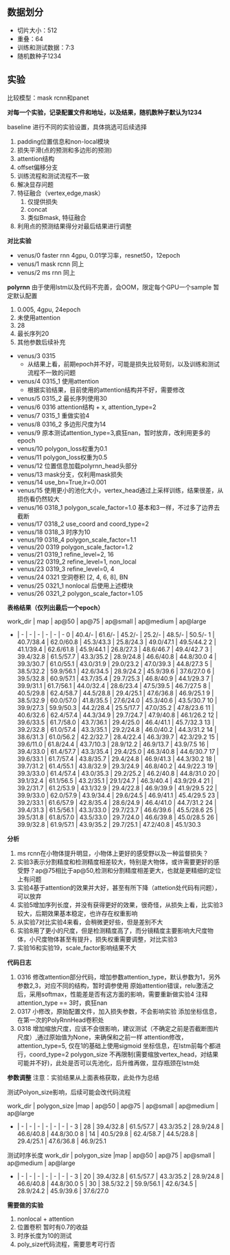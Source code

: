 ## 数据划分
- 切片大小：512
- 重叠：64
- 训练和测试数据：7:3
- 随机数种子1234

## 实验
比较模型：mask rcnn和panet

**对每一个实验，记录配置文件和地址，以及结果，随机数种子默认为1234**

baseline 进行不同的实验设置，具体挑选可后续选择

1. padding位置信息和non-local模块
2. 损失平滑(点的预测和多边形的预测)
3. attention结构
4. offset偏移分支
5. 训练流程和测试流程不一致
6. 解决显存问题
7. 特征融合（vertex,edge,mask）
    1. 仅提供损失
    2. concat
    3. 类似Bmask, 特征融合
8. 利用点的预测结果得分对最后结果进行调整

**对比实验**
- venus/0 faster rnn 4gpu, 0.01学习率，resnet50，12epoch
- venus/1 mask rcnn 同上
- venus/2 ms rnn 同上

**polyrnn**
由于使用lstm以及代码不完善，会OOM，限定每个GPU一个sample
暂定默认配置
1. 0.005, 4gpu, 24epoch
2. 未使用attention
3. 28
4. 最长序列20
5. 其他参数后续补充

- venus/3 0315
    - 从结果上看，前期epoch并不好，可能是损失比较苛刻，以及训练和测试流程不一致的问题
- venus/4 0315_1 使用attention
    - 根据实验结果，目前使用的attention结构并不好，需要修改
- venus/5 0315_2 最长序列使用30
- venus/6 0316 attention结构 + x, attention_type=2
- venus/7 0315_1 重做实验4
- venus/8 0316_2 多边形尺度为14
- venus/9 原本测试attention_type=3,疯狂nan，暂时放弃，改利用更多的epoch
- venus/10 polygon_loss权重为0.1
- venus/11 polygon_loss权重为0.5
- venus/12 位置信息加载polyrnn_head头部分
- venus/13 mask分支，仅利用mask损失
- venus/14 use_bn=True,lr=0.001
- venus/15 使用更小的池化大小，vertex_head通过上采样训练，结果很差，从损伤看仍然较大
- venus/16 0318_1 polygon_scale_factor=1.0 基本和3一样，不过多了边界去截断
- venus/17 0318_2 use_coord and coord_type=2
- venus/18 0318_3 时序为10
- venus/19 0318_4 polygon_scale_factor=1.1
- venus/20 0319 polygon_scale_factor=1.2
- venus/21 0319_1 refine_level=2, 16
- venus/22 0319_2 refine_level=1, non_local
- venus/23 0319_3 refine_level=0, 4
- venus/24 0321 空洞卷积 [2, 4, 6, 8], BN
- venus/25 0321_1 nonlocal 后使用上述模块
- venus/26 0321_2 polygon_scale_factor=1.05



**表格结果（仅列出最后一个epoch）**

work_dir | map | ap@50 | ap@75 | ap@small | ap@medium | ap@large
- | - | - | - | - | - | - 
0 | 40.4/- | 61.6/- | 45.2/- | 25.2/- | 48.5/- | 50.5/-
1 | 40.7/38.4 | 62.0/60.8 | 45.3/43.3 | 25.8/24.3 | 49.0/47.1 | 49.5/44.2
2 | 41.1/39.4 | 62.6/61.8 | 45.9/44.1 | 26.8/27.3 | 48.6/46.7 | 49.4/42.7
3 | 39.4/32.8 | 61.5/57.7 | 43.3/35.2 | 28.9/24.8 | 46.6/40.8 | 44.8/30.0
4 | 39.3/30.7 | 61.0/55.1 | 43.0/31.9 | 29.0/23.2 | 47.0/39.3 | 44.8/27.3
5 | 38.5/32.2 | 59.9/56.1 | 42.6/34.5 | 28.9/24.2 | 45.9/39.6 | 37.6/27.0
6 | 39.5/32.8 | 60.9/57.1 | 43.7/35.4 | 29.7/25.3 | 46.8/40.9 | 44.1/29.3
7 | 39.9/31.1 | 61.7/56.1 | 44.0/32.4 | 28.6/23.4 | 47.5/39.5 | 46.7/27.5
8 | 40.5/29.8 | 62.4/58.7 | 44.5/28.8 | 29.4/25.1 | 47.6/36.8 | 46.9/25.1
9 | 38.5/32.9 | 60.0/57.0 | 41.8/35.5 | 27.6/24.0 | 45.3/40.6 | 43.5/30.7
10 | 39.9/27.3 | 59.9/50.3 | 44.2/28.4 | 25.5/17.7 | 47.0/35.2 | 47.8/23.6
11 | 40.6/32.6 | 62.4/57.4 | 44.3/34.9 | 29.7/24.7 | 47.9/40.8 | 46.1/26.2
12 | 39.6/33.5 | 61.7/58.0 | 43.7/36.1 | 29.4/25.0 | 46.4/41.1 | 45.7/32.3
13 | 39.2/32.8 | 61.0/57.4 | 43.3/35.1 | 29.2/24.8 | 46.0/40.2 | 44.3/31.2
14 | 38.6/31.3 | 61.0/56.2 | 42.2/32.7 | 28.4/22.4 | 46.3/39.7 | 42.3/29.2
15 | 39.6/11.0 | 61.8/24.4 | 43.7/10.3 | 28.9/12.2 | 46.9/13.7 | 43.9/7.5
16 | 39.4/33.0 | 61.4/57.7 | 43.3/35.4 | 29.4/25.0 | 46.3/40.8 | 44.6/30.7
17 | 39.6/33.1 | 61.7/57.4 | 43.8/35.7 | 29.4/24.8 | 46.9/41.3 | 44.3/30.2
18 | 39.7/31.2 | 61.4/55.1 | 43.8/32.9 | 29.3/24.9 | 46.8/40.2 | 44.9/22.3
19 | 39.3/33.0 | 61.4/57.4 | 43.0/35.3 | 29.2/25.2 | 46.2/40.8 | 44.8/31.0
20 | 39.1/32.4 | 61.1/56.5 | 43.2/35.1 | 29.1/24.7 | 46.3/40.4 | 43.9/29.4
21 | 39.2/31.7 | 61.2/53.9 | 43.1/32.9 | 29.4/22.8 | 46.9/39.9 | 41.9/29.5
22 | 39.9/33.0 | 62.0/57.9 | 43.9/34.4 | 29.6/24.5 | 46.9/41.1 | 45.4/29.5
23 | 39.2/33.1 | 61.6/57.9 | 42.8/35.4 | 28.6/24.9 | 46.4/41.0 | 44.7/31.2
24 | 39.4/31.3 | 61.5/56.1 | 43.3/33.0 | 29.7/23.7 | 46.6/39.6 | 45.5/28.6
25 | 39.5/31.8 | 61.8/57.0 | 43.5/33.0 | 29.7/24.0 | 46.6/39.8 | 45.0/28.5
26 | 39.9/32.8 | 61.9/57.1 | 43.9/35.2 | 29.7/25.1 | 47.2/40.8 | 45.1/30.3


**分析**
1. ms rcnn在小物体提升明显，小物体上更好的感受野以及一种监督损失？
2. 实验3表示分割精度和检测精度相差较大，特别是大物体，或许需要更好的感受野？ap@75相比于ap@50,检测和分割精度相差更大，也就是更精细的定位上有问题
3. 实验4基于attention的效果并大好，甚至有所下降（attetion处代码有问题），可以放弃
5. 实验5增加序列长度，并没有获得更好的效果，很奇怪，从损失上看，比实验3较大，后期效果基本稳定，也许存在权重影响
6. 从实验7对比实验4来看，会稍微更好些，但是差别不大
7. 实验8用了更小的尺度，但是检测精度高了，而分镜精度主要影响大尺度物体，小尺度物体甚至有提升，损失权重需要调整，对比实验3
8. 实验16和实验19，scale_factor影响结果不大


**代码日志**
1. 0316
    修改attention部分代码，增加参数attention_type，默认参数为1，另外参数2,3，对应不同的结构，暂时调参使用
    原始attention错误，relu激活之后，采用softmax，性能差是否有这方面的影响，需要重新做实验4
    注释 attention_type == 3时，疯狂nan
2. 0317
    小修改，原始配置文件，加入损失参数，不会影响实验
    添加坐标信息，在第一次的PolyRnnHead卷积处
3. 0318
    增加缩放尺度，应该不会很影响，建议测试（不确定之前是否截断图片尺度）,通过原始值为None，来确保和之前一样
    attention修改， attention_type=5, 仅在1的基础上使用sigmoid
    坐标信息，在lstm前每个都进行，coord_type=2
    polygon_size 不再限制(需要缩放vertex_head，对结果可能并不好)，此处是否可以先池化，后升维再做，显存瓶颈在lstm处

**参数调整**
注意：实验结果从上面表格获取，此处作为总结

测试Polyon_size影响，后续可能会改代码流程

work_dir | polygon_size |map | ap@50 | ap@75 | ap@small | ap@medium | ap@large
- | - | - | - | - | - | - | - 
3 | 28 | 39.4/32.8 | 61.5/57.7 | 43.3/35.2 | 28.9/24.8 | 46.6/40.8 | 44.8/30.0
8 | 14 | 40.5/29.8 | 62.4/58.7 | 44.5/28.8 | 29.4/25.1 | 47.6/36.8 | 46.9/25.1

测试时序长度
work_dir | polygon_size |map | ap@50 | ap@75 | ap@small | ap@medium | ap@large
- | - | - | - | - | - | - | - 
3 | 20 | 39.4/32.8 | 61.5/57.7 | 43.3/35.2 | 28.9/24.8 | 46.6/40.8 | 44.8/30.0
5 | 30 | 38.5/32.2 | 59.9/56.1 | 42.6/34.5 | 28.9/24.2 | 45.9/39.6 | 37.6/27.0


**需要做的实验**
1. nonlocal + attention
2. 位置卷积 暂时有0.7的收益
3. 时序长度为10的测试
4. poly_size代码流程，需要思考可行否
